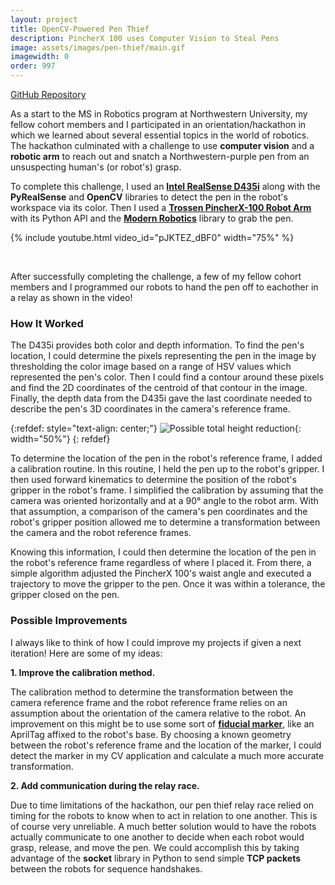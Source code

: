 ```yaml
---
layout: project
title: OpenCV-Powered Pen Thief
description: PincherX 100 uses Computer Vision to Steal Pens
image: assets/images/pen-thief/main.gif
imagewidth: 0
order: 997
---
```


[GitHub Repository](https://github.com/ngmor/pen-challenge)

As a start to the MS in Robotics program at Northwestern University, my fellow cohort members and I participated in an orientation/hackathon in which we learned about several essential topics in the world of robotics. The hackathon culminated with a challenge to use **computer vision** and a **robotic arm** to reach out and snatch a Northwestern-purple pen from an unsuspecting human's (or robot's) grasp.

To complete this challenge, I used an [**Intel RealSense D435i**](https://www.intelrealsense.com/depth-camera-d435i/) along with the **PyRealSense** and **OpenCV** libraries to detect the pen in the robot's workspace via its color. Then I used a [**Trossen PincherX-100 Robot Arm**](https://www.trossenrobotics.com/docs/interbotix_xsarms/specifications/px100.html) with its Python API and the [**Modern Robotics**](https://github.com/NxRLab/ModernRobotics) library to grab the pen.


{% include youtube.html video_id="pJKTEZ_dBF0" width="75%" %}

<br>

After successfully completing the challenge, a few of my fellow cohort members and I programmed our robots to hand the pen off to eachother in a relay as shown in the video!

### How It Worked

The D435i provides both color and depth information. To find the pen's location, I could determine the pixels representing the pen in the image by thresholding the color image based on a range of HSV values which represented the pen's color. Then I could find a contour around these pixels and find the 2D coordinates of the centroid of that contour in the image. Finally, the depth data from the D435i gave the last coordinate needed to describe the pen's 3D coordinates in the camera's reference frame.

{:refdef: style="text-align: center;"}
![Possible total height reduction](/assets/images/pen-thief/pen-tracking.gif){: width="50%"}
{: refdef}

To determine the location of the pen in the robot's reference frame, I added a calibration routine. In this routine, I held the pen up to the robot's gripper. I then used forward kinematics to determine the position of the robot's gripper in the robot's frame. I simplified the calibration by assuming that the camera was oriented horizontally and at a 90° angle to the robot arm. With that assumption, a comparison of the camera's pen coordinates and the robot's gripper position allowed me to determine a transformation between the camera and the robot reference frames.

Knowing this information, I could then determine the location of the pen in the robot's reference frame regardless of where I placed it. From there, a simple algorithm adjusted the PincherX 100's waist angle and executed a trajectory to move the gripper to the pen. Once it was within a tolerance, the gripper closed on the pen.

### Possible Improvements
I always like to think of how I could improve my projects if given a next iteration! Here are some of my ideas:

**1. Improve the calibration method.**

The calibration method to determine the transformation between the camera reference frame and the robot reference frame relies on an assumption about the orientation of the camera relative to the robot. An improvement on this might be to use some sort of **[fiducial marker](https://en.wikipedia.org/wiki/Fiducial_marker)**, like an AprilTag affixed to the robot's base. By choosing a known geometry between the robot's reference frame and the location of the marker, I could detect the marker in my CV application and calculate a much more accurate transformation.

**2. Add communication during the relay race.**

Due to time limitations of the hackathon, our pen thief relay race relied on timing for the robots to know when to act in relation to one another. This is of course very unreliable. A much better solution would to have the robots actually communicate to one another to decide when each robot would grasp, release, and move the pen. We could accomplish this by taking advantage of the **socket** library in Python to send simple **TCP packets** between the robots for sequence handshakes.